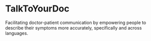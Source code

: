 # TalkToYourDoc
Facilitating doctor-patient communication by empowering people to describe their symptoms more accurately, specifically and across languages. 
